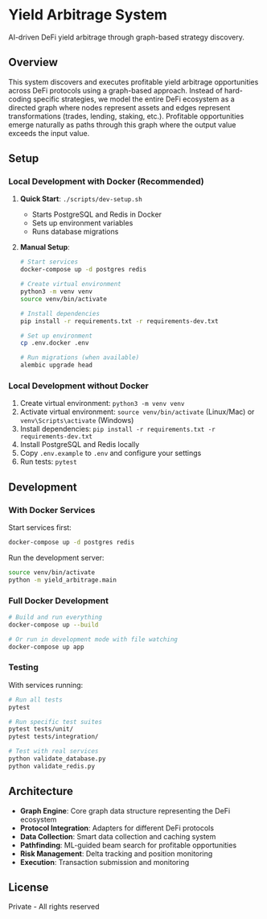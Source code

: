 # Yield Arbitrage System

AI-driven DeFi yield arbitrage through graph-based strategy discovery.

## Overview

This system discovers and executes profitable yield arbitrage opportunities across DeFi protocols using a graph-based approach. Instead of hard-coding specific strategies, we model the entire DeFi ecosystem as a directed graph where nodes represent assets and edges represent transformations (trades, lending, staking, etc.). Profitable opportunities emerge naturally as paths through this graph where the output value exceeds the input value.

## Setup

### Local Development with Docker (Recommended)

1. **Quick Start**: `./scripts/dev-setup.sh`
   - Starts PostgreSQL and Redis in Docker
   - Sets up environment variables
   - Runs database migrations

2. **Manual Setup**:
   ```bash
   # Start services
   docker-compose up -d postgres redis
   
   # Create virtual environment
   python3 -m venv venv
   source venv/bin/activate
   
   # Install dependencies
   pip install -r requirements.txt -r requirements-dev.txt
   
   # Set up environment
   cp .env.docker .env
   
   # Run migrations (when available)
   alembic upgrade head
   ```

### Local Development without Docker

1. Create virtual environment: `python3 -m venv venv`
2. Activate virtual environment: `source venv/bin/activate` (Linux/Mac) or `venv\Scripts\activate` (Windows)
3. Install dependencies: `pip install -r requirements.txt -r requirements-dev.txt`
4. Install PostgreSQL and Redis locally
5. Copy `.env.example` to `.env` and configure your settings
6. Run tests: `pytest`

## Development

### With Docker Services

Start services first:
```bash
docker-compose up -d postgres redis
```

Run the development server:
```bash
source venv/bin/activate
python -m yield_arbitrage.main
```

### Full Docker Development

```bash
# Build and run everything
docker-compose up --build

# Or run in development mode with file watching
docker-compose up app
```

### Testing

With services running:
```bash
# Run all tests
pytest

# Run specific test suites
pytest tests/unit/
pytest tests/integration/

# Test with real services
python validate_database.py
python validate_redis.py
```

## Architecture

- **Graph Engine**: Core graph data structure representing the DeFi ecosystem
- **Protocol Integration**: Adapters for different DeFi protocols
- **Data Collection**: Smart data collection and caching system
- **Pathfinding**: ML-guided beam search for profitable opportunities
- **Risk Management**: Delta tracking and position monitoring
- **Execution**: Transaction submission and monitoring

## License

Private - All rights reserved
